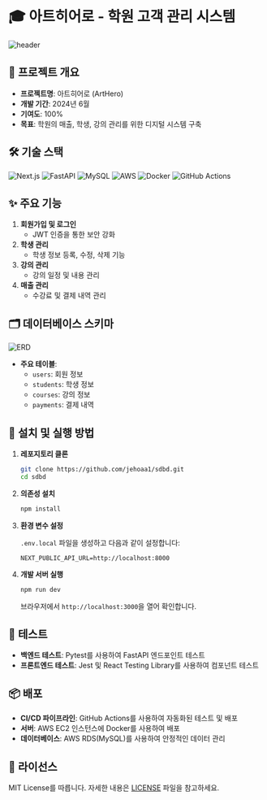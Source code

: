 # 🎓 아트히어로 - 학원 고객 관리 시스템

![header](https://capsule-render.vercel.app/api?type=waving&color=auto&height=200&section=header&text=ArtHero&fontSize=40&fontAlign=70&fontAlignY=40)

## 📌 프로젝트 개요

- **프로젝트명**: 아트히어로 (ArtHero)
- **개발 기간**: 2024년 6월
- **기여도**: 100%
- **목표**: 학원의 매출, 학생, 강의 관리를 위한 디지털 시스템 구축

## 🛠 기술 스택

![Next.js](https://img.shields.io/badge/Next.js-000000?style=flat&logo=next.js&logoColor=white)
![FastAPI](https://img.shields.io/badge/FastAPI-009688?style=flat&logo=fastapi&logoColor=white)
![MySQL](https://img.shields.io/badge/MySQL-4479A1?style=flat&logo=mysql&logoColor=white)
![AWS](https://img.shields.io/badge/AWS-232F3E?style=flat&logo=amazon-aws&logoColor=white)
![Docker](https://img.shields.io/badge/Docker-2496ED?style=flat&logo=docker&logoColor=white)
![GitHub Actions](https://img.shields.io/badge/GitHub_Actions-2088FF?style=flat&logo=github-actions&logoColor=white)

## ✨ 주요 기능

1. **회원가입 및 로그인**
   - JWT 인증을 통한 보안 강화
2. **학생 관리**
   - 학생 정보 등록, 수정, 삭제 기능
3. **강의 관리**
   - 강의 일정 및 내용 관리
4. **매출 관리**
   - 수강료 및 결제 내역 관리

## 🗂 데이터베이스 스키마

![ERD](./images/ERD.png)

- **주요 테이블**:
  - `users`: 회원 정보
  - `students`: 학생 정보
  - `courses`: 강의 정보
  - `payments`: 결제 내역

## 🚀 설치 및 실행 방법

1. **레포지토리 클론**

   ```bash
   git clone https://github.com/jehoaa1/sdbd.git
   cd sdbd
   ```

2. **의존성 설치**

   ```bash
   npm install
   ```

3. **환경 변수 설정**

   `.env.local` 파일을 생성하고 다음과 같이 설정합니다:

   ```env
   NEXT_PUBLIC_API_URL=http://localhost:8000
   ```

4. **개발 서버 실행**

   ```bash
   npm run dev
   ```

   브라우저에서 `http://localhost:3000`을 열어 확인합니다.

## 🧪 테스트

- **백엔드 테스트**: Pytest를 사용하여 FastAPI 엔드포인트 테스트
- **프론트엔드 테스트**: Jest 및 React Testing Library를 사용하여 컴포넌트 테스트

## 📦 배포

- **CI/CD 파이프라인**: GitHub Actions를 사용하여 자동화된 테스트 및 배포
- **서버**: AWS EC2 인스턴스에 Docker를 사용하여 배포
- **데이터베이스**: AWS RDS(MySQL)를 사용하여 안정적인 데이터 관리

## 📄 라이선스

MIT License를 따릅니다. 자세한 내용은 [LICENSE](./LICENSE) 파일을 참고하세요.
